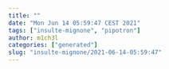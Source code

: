 ```yaml
---
title: ""
date: "Mon Jun 14 05:59:47 CEST 2021"
tags: ["insulte-mignone", "pipotron"]
author: m1ch3l
categories: ["generated"]
slug: "insulte-mignone/2021-06-14-05:59:47"
---
```



